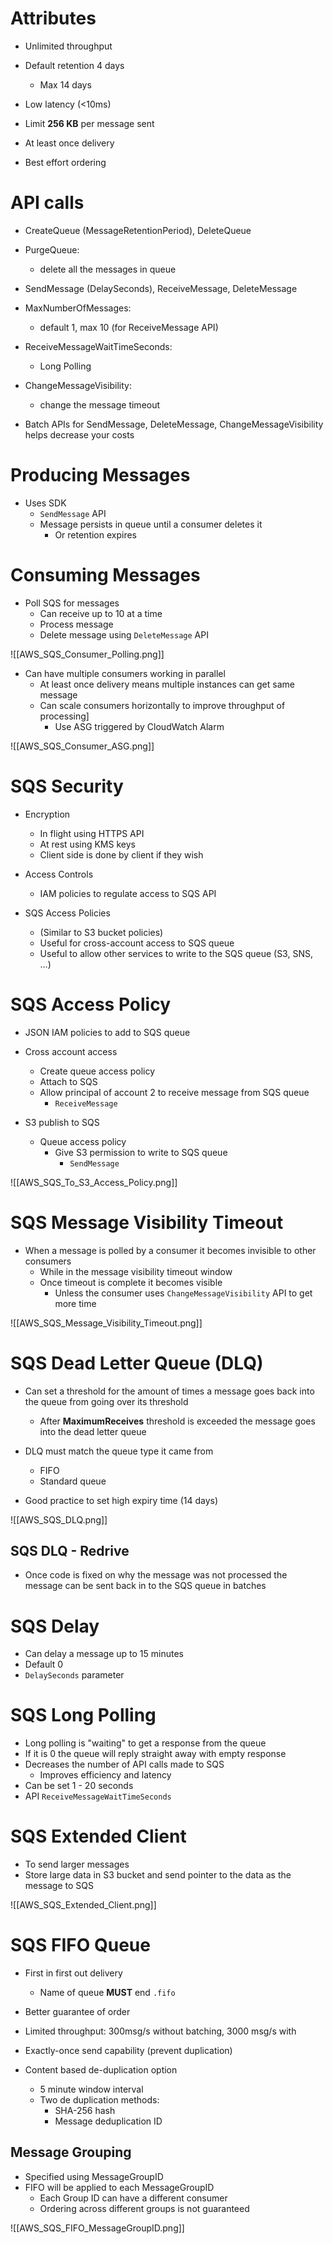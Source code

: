 # Attributes

- Unlimited throughput
- Default retention 4 days
	- Max 14 days
- Low latency (<10ms)
- Limit **256 KB** per message sent

- At least once delivery
- Best effort ordering

# API calls

- CreateQueue (MessageRetentionPeriod), DeleteQueue  
- PurgeQueue: 
	- delete all the messages in queue  
- SendMessage (DelaySeconds), ReceiveMessage, DeleteMessage  
- MaxNumberOfMessages: 
	- default 1, max 10 (for ReceiveMessage API)  
- ReceiveMessageWaitTimeSeconds:
	- Long Polling  
- ChangeMessageVisibility: 
	- change the message timeout  

- Batch APIs for SendMessage, DeleteMessage, ChangeMessageVisibility helps decrease your costs

# Producing Messages

- Uses SDK
	- `SendMessage` API
	- Message persists in queue until a consumer deletes it
		- Or retention expires

# Consuming Messages

- Poll SQS for messages
	- Can receive up to 10 at a time
	- Process message
	- Delete message using `DeleteMessage` API

![[AWS_SQS_Consumer_Polling.png]]

- Can have multiple consumers working in parallel
	- At least once delivery means multiple instances can get same message
	- Can scale consumers horizontally to improve throughput of processing]
		- Use ASG triggered by CloudWatch Alarm

![[AWS_SQS_Consumer_ASG.png]]

# SQS Security

- Encryption
	- In flight using HTTPS API
	- At rest using KMS keys
	- Client side is done by client if they wish

- Access Controls
	- IAM policies to regulate access to SQS API

- SQS Access Policies
	- (Similar to S3 bucket policies)
	- Useful for cross-account access to SQS queue
	- Useful to allow other services to write to the SQS queue (S3, SNS, …)

# SQS Access Policy

- JSON IAM policies to add to SQS queue

- Cross account access
	- Create queue access policy
	- Attach to SQS
	- Allow principal of account 2 to receive message from SQS queue
		- `ReceiveMessage`

- S3 publish to SQS
	- Queue access policy
		- Give S3 permission to write to SQS queue
			- `SendMessage`

![[AWS_SQS_To_S3_Access_Policy.png]]

# SQS Message Visibility Timeout

- When a message is polled by a consumer it becomes invisible to other consumers
	- While in the message visibility timeout window
	- Once timeout is complete it becomes visible
		- Unless the consumer uses `ChangeMessageVisibility` API to get more time

![[AWS_SQS_Message_Visibility_Timeout.png]]

# SQS Dead Letter Queue (DLQ)

- Can set a threshold for the amount of times a message goes back into the queue from going over its threshold
	- After **MaximumReceives** threshold is exceeded the message goes into the dead letter queue

- DLQ must match the queue type it came from
	- FIFO
	- Standard queue

- Good practice to set high expiry time (14 days)

![[AWS_SQS_DLQ.png]]

## SQS DLQ - Redrive

- Once code is fixed on why the message was not processed the message can be sent back in to the SQS queue in batches

# SQS Delay

- Can delay a message up to 15 minutes
- Default 0
- `DelaySeconds` parameter

# SQS Long Polling

- Long polling is "waiting" to get a response from the queue
- If it is 0 the queue will reply straight away with empty response
- Decreases the number of API calls made to SQS
	- Improves efficiency and latency
- Can be set 1 - 20 seconds
- API `ReceiveMessageWaitTimeSeconds`

# SQS Extended Client

- To send larger messages
- Store large data in S3 bucket and send pointer to the data as the message to SQS

![[AWS_SQS_Extended_Client.png]]

# SQS FIFO Queue

- First in first out delivery
	- Name of queue **MUST** end `.fifo`

- Better guarantee of order
- Limited throughput: 300msg/s without batching, 3000 msg/s with
- Exactly-once send capability (prevent duplication)

- Content based de-duplication option
	- 5 minute window interval
	- Two de duplication methods:
		- SHA-256 hash
		- Message deduplication ID

## Message Grouping

- Specified using MessageGroupID
- FIFO will be applied to each MessageGroupID
	- Each Group ID can have a different consumer
	- Ordering across different groups is not guaranteed

![[AWS_SQS_FIFO_MessageGroupID.png]]
